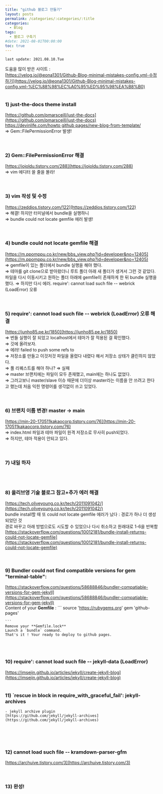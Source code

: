 ```yaml
---
title: "github 블로그 만들기"
layout: posts
permalink: /categories/:categories/:title
categories:
  - Blog
tags:
  - 블로그 구축기
#date: 2021-08-01T00:00:00
toc: true
---
```




`last update: 2021.08.10.Tue` 

도움을 많이 받은 사이트 :  
[https://velog.io/@eona1301/Github-Blog-minimal-mistakes-config.yml-수정하기](https://velog.io/@eona1301/Github-Blog-minimal-mistakes-config.yml-%EC%88%98%EC%A0%95%ED%95%98%EA%B8%B0)
<br />
<br />


### 1) just-the-docs theme install
[https://github.com/pmarsceill/just-the-docs](https://github.com/pmarsceill/just-the-docs)  
[https://devinlife.com/howto github pages/new-blog-from-template/](https://devinlife.com/howto%20github%20pages/new-blog-from-template/)  
⇒ Gem::FilePermissionError 발생!    
<br />
<br />
  
### 2) Gem::FilePermissionError 해결  
[https://jojoldu.tistory.com/288](https://jojoldu.tistory.com/288)  
⇒ vim 에디터 쓸 줄을 몰라!
<br />
<br />
<br />


### 3) vim 작성 및 수정  
[https://zeddios.tistory.com/122](https://zeddios.tistory.com/122)  
⇒ 해결! 하지만 터미널에서 bundle을 실행하니   
⇒ bundle could not locate gemfile 에러 발생!
<br />
<br />
<br />

### 4) bundle could not locate gemfile 해결  
[https://m.ppomppu.co.kr/new/bbs_view.php?id=developer&no=12405](https://m.ppomppu.co.kr/new/bbs_view.php?id=developer&no=12405)  
⇒ gemfile이 있는 폴더에서 bundle 실행을 해야 했다.  
⇒ 테마를 git clone으로 받아왔더니 루트 폴더 아래 새 폴더가 생겨서 그런 것 같았다. 파일을 다시 이동시키고 원하는 폴더 아래에 gemfile이 존재하게 한 뒤 bundle 실행을 했다. 
⇒ 하지만 다시 에러. require': cannot load such file -- webrick (LoadError) 오류
<br />
<br />
<br />

### 5) require': cannot load such file -- webrick (LoadError) 오류 해결  
[https://junho85.pe.kr/1850](https://junho85.pe.kr/1850)  
⇒ 번들 실행이 잘 되었고 localhost에서 테마가 잘 적용된 걸 확인했다.  
⇒ 깃에 올려보자.  
⇒ 에러! failed to push some refs to  
⇒ 저장소를 만들고 이것저것 파일을 올렸다 내렸다 해서 저장소 상태가 클린하지 않았다.  
⇒ 풀 리퀘스트를 해야 하나? ⇒ 실패  
⇒ master 브랜치에는 파일이 모두 존재했고, main에는 하나도 없었다.   
⇒ 그러고보니 master/slave 이슈 때문에 더이상 master라는 이름을 안 쓰려고 한다고 했는데 처음 익힌 명령어를 생각없이 쓰고 있었다.
<br />
<br />
<br />

### 6) 브랜치 이름 변경! master → main  
[https://min-20-170511kakaocorp.tistory.com/76](https://min-20-170511kakaocorp.tistory.com/76)  
⇒ index.html 파일과 테마 파일이 원격 저장소로 무사히 push되었다.  
⇒ 하지만, 테마 적용이 안되고 있다.
<br />
<br />
<br />

### 7) 내일 하자
<br />
<br />

### 8) 올리브영 기술 블로그 참고+추가 에러 해결  
[https://tech.oliveyoung.co.kr/tech/2011091042/](https://tech.oliveyoung.co.kr/tech/2011091042/)  
bundle install할 때 또 could not locate gemfile 에러가 났다 : 경로가 하나 더 생성되었던 것  
경로 바꾸고 아래 방법으로도 시도할 수 있었으나 다시 취소하고 원래대로 1-6을 반복함  
[https://stackoverflow.com/questions/10012181/bundle-install-returns-could-not-locate-gemfile](https://stackoverflow.com/questions/10012181/bundle-install-returns-could-not-locate-gemfile)
<br />
<br />
<br />

### 9) Bundler could not find compatible versions for gem "terminal-table": 
[https://stackoverflow.com/questions/58688846/bundler-compatiable-versions-for-gem-jekyll](https://stackoverflow.com/questions/58688846/bundler-compatiable-versions-for-gem-jekyll)  
Content of your **Gemfile** :
    ```
    source 'https://rubygems.org'
    gem 'github-pages'

    ```
    Remove your **Gemfile.lock**  
    Launch a `bundle` command.  
    That's it ! Your ready to deploy to github pages.
<br />
<br />

### 10) require': cannot load such file -- jekyll-data (LoadError)  
[https://imsejin.github.io/articles/jekyll/create-jekyll-blog](https://imsejin.github.io/articles/jekyll/create-jekyll-blog)
<br />
<br />


### 11) `rescue in block in require_with_graceful_fail': jekyll-archives
    - jekyll archive plugin  
    [https://github.com/jekyll/jekyll-archives](https://github.com/jekyll/jekyll-archives)
<br />
<br />
<br />

### 12) cannot load such file -- kramdown-parser-gfm  
[https://archuive.tistory.com/3](https://archuive.tistory.com/3)
<br />
<br />
<br />


### 13) 완성!